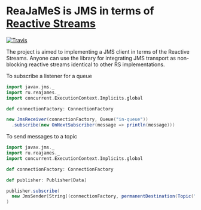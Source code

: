 ReaJaMeS is JMS in terms of [Reactive Streams](http://www.reactive-streams.org)
====
[![Travis](https://travis-ci.org/dobrynya/reajames.svg?branch=master)](https://travis-ci.org/dobrynya/reajames)

The project is aimed to implementing a JMS client in terms of the Reactive Streams. Anyone can use the library for integrating JMS transport as non-blocking reactive streams identical to other RS implementations.

To subscribe a listener for a queue

```scala
import javax.jms._
import ru.reajames._
import concurrent.ExecutionContext.Implicits.global

def connectionFactory: ConnectionFactory

new JmsReceiver(connectionFactory, Queue("in-queue"))
  .subscribe(new OnNextSubscriber(message => println(message)))
```

To send messages to a topic
```scala
import javax.jms._
import ru.reajames._
import concurrent.ExecutionContext.Implicits.global

def connectionFactory: ConnectionFactory

def publisher: Publisher[Data]

publisher.subscribe(
  new JmsSender[String](connectionFactory, permanentDestination(Topic("events"))(string2textMessage))
)
```